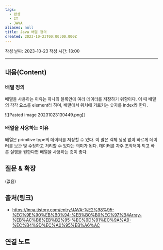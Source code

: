 ```yaml
---
tags:
  - 완성
  - IT
  - JAVA
aliases: null
title: Java 배열 정의
created: 2023-10-23T00:00:00.000Z
---
```


작성 날짜: 2023-10-23
작성 시간: 13:00


----
## 내용(Content)

### 배열 정의

배열을 사용하는 이유는 하나의 블록안에 여러 데이터를 저장하기 위함이다. 이 때 배열의 각각 요소를 element라 하며, 배열에서 위치에 가르키는 숫자를 index라 한다.

![[Pasted image 20231023130449.png]]

### 배열을 사용하는 이유
배열은 primitive type의 데이터를 저장할 수 있다. 이 말은 객체 생성 없이 빠르게 데이터를 보관 및 수정하고 처리할 수 있다는 의미가 된다. 데이터를 자주 조작해야 되고 빠른 실행을 원한다면 배열을 사용하는 것이 좋다.

## 질문 & 확장

(없음)

## 출처(링크)
- https://inpa.tistory.com/entry/JAVA-%E2%98%95-%EC%9E%90%EB%B0%94-%EB%B0%B0%EC%97%B4Array-%EB%AC%B8%EB%B2%95-%EC%9D%91%EC%9A%A9-%EC%B4%9D%EC%A0%95%EB%A6%AC

## 연결 노트










